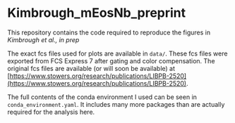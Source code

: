 # Kimbrough\_mEosNb\_preprint

This repository contains the code required to reproduce the figures in *Kimbrough et al., in prep*

The exact fcs files used for plots are available in `data/`. These fcs files were exported from FCS Express 7 after gating and color compensation. The original fcs files are available (or will soon be available) at [https://www.stowers.org/research/publications/LIBPB-2520](https://www.stowers.org/research/publications/LIBPB-2520).

The full contents of the conda environment I used can be seen in `conda_environment.yaml`. It includes many more packages than are actually required for the analysis here.
